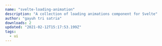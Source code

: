 ```yaml
---
name: "svelte-loading-animation"
description: "A collection of loading animations component for Svelte"
author: "gayuh tri satria"
downloads: 2
updated: "2021-02-12T15:17:53.199Z"
tags: 
  - ui
---
```

